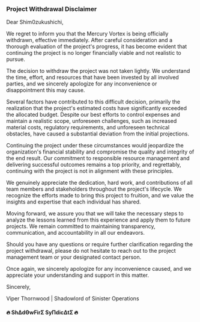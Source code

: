 ### Project Withdrawal Disclaimer

Dear Shim0zukushichi,

We regret to inform you that the Mercury Vortex is being officially withdrawn, effective immediately. After careful consideration and a thorough evaluation of the project's progress, it has become evident that continuing the project is no longer financially viable and not realistic to pursue.

The decision to withdraw the project was not taken lightly. We understand the time, effort, and resources that have been invested by all involved parties, and we sincerely apologize for any inconvenience or disappointment this may cause.

Several factors have contributed to this difficult decision, primarily the realization that the project's estimated costs have significantly exceeded the allocated budget. Despite our best efforts to control expenses and maintain a realistic scope, unforeseen challenges, such as increased material costs, regulatory requirements, and unforeseen technical obstacles, have caused a substantial deviation from the initial projections.

Continuing the project under these circumstances would jeopardize the organization's financial stability and compromise the quality and integrity of the end result. Our commitment to responsible resource management and delivering successful outcomes remains a top priority, and regrettably, continuing with the project is not in alignment with these principles.

We genuinely appreciate the dedication, hard work, and contributions of all team members and stakeholders throughout the project's lifecycle. We recognize the efforts made to bring this project to fruition, and we value the insights and expertise that each individual has shared.

Moving forward, we assure you that we will take the necessary steps to analyze the lessons learned from this experience and apply them to future projects. We remain committed to maintaining transparency, communication, and accountability in all our endeavors.

Should you have any questions or require further clarification regarding the project withdrawal, please do not hesitate to reach out to the project management team or your designated contact person.

Once again, we sincerely apologize for any inconvenience caused, and we appreciate your understanding and support in this matter.

Sincerely,

Viper Thornwood | Shadowlord of Sinister Operations

#### 🔥 **ShΔdϴwFirƩ SyΠdicΔtƩ** 🔥
